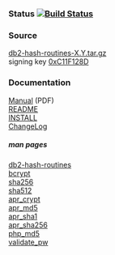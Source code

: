 ### Status [![Build Status](https://travis-ci.org/tessus/db2-hash-routines.svg?branch=master)](https://travis-ci.org/tessus/db2-hash-routines)

### Source
[db2-hash-routines-X.Y.tar.gz](https://github.com/tessus/db2-hash-routines/releases/latest)
<br>
signing key [0xC11F128D](http://sks.pkqs.net/pks/lookup?op=get&search=0xF7832007C11F128D)

### Documentation

[Manual](http://tessus.github.io/documentation/db2-hash-routines.pdf) (PDF)
<br>
[README](README)
<br>
[INSTALL](INSTALL)
<br>
[ChangeLog](ChangeLog)

##### man pages

[db2-hash-routines](http://tessus.github.io/db2-hash-routines/man/db2-hash-routines.html)
<br>
[bcrypt](http://tessus.github.io/db2-hash-routines/man/bcrypt.html)
<br>
[sha256](http://tessus.github.io/db2-hash-routines/man/sha256.html)
<br>
[sha512](http://tessus.github.io/db2-hash-routines/man/sha512.html)
<br>
[apr_crypt](http://tessus.github.io/db2-hash-routines/man/apr_crypt.html)
<br>
[apr_md5](http://tessus.github.io/db2-hash-routines/man/apr_md5.html)
<br>
[apr_sha1](http://tessus.github.io/db2-hash-routines/man/apr_sha1.html)
<br>
[apr_sha256](http://tessus.github.io/db2-hash-routines/man/apr_sha256.html)
<br>
[php_md5](http://tessus.github.io/db2-hash-routines/man/php_md5.html)
<br>
[validate_pw](http://tessus.github.io/db2-hash-routines/man/validate_pw.html)
